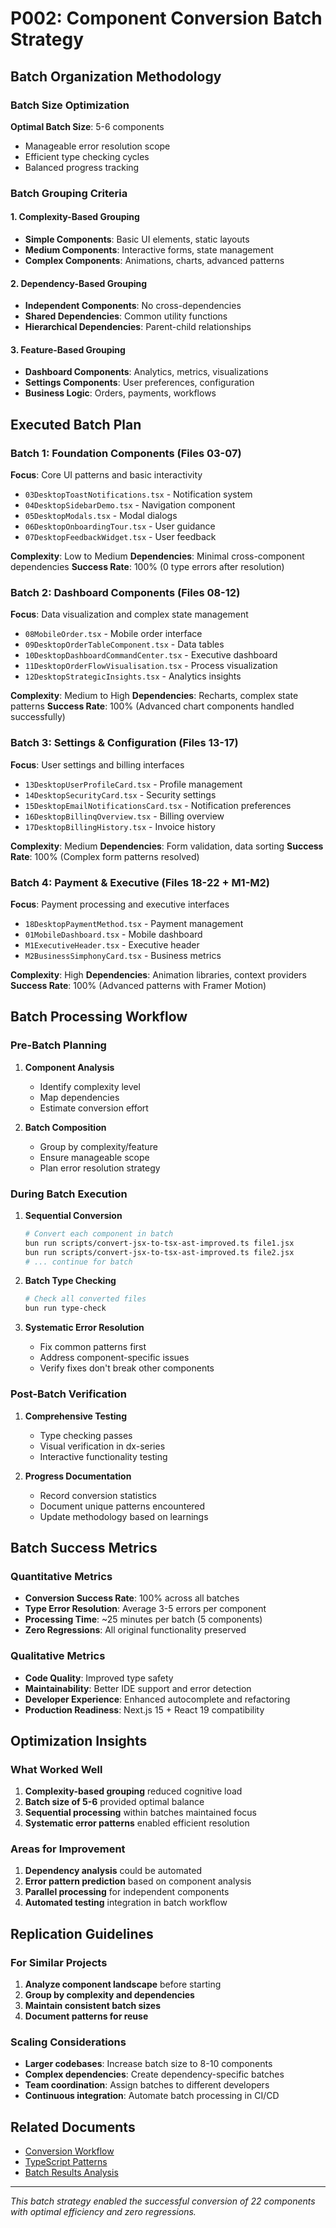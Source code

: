 # P002: Component Conversion Batch Strategy

## Batch Organization Methodology

### Batch Size Optimization
**Optimal Batch Size**: 5-6 components
- Manageable error resolution scope
- Efficient type checking cycles
- Balanced progress tracking

### Batch Grouping Criteria

#### 1. Complexity-Based Grouping
- **Simple Components**: Basic UI elements, static layouts
- **Medium Components**: Interactive forms, state management
- **Complex Components**: Animations, charts, advanced patterns

#### 2. Dependency-Based Grouping
- **Independent Components**: No cross-dependencies
- **Shared Dependencies**: Common utility functions
- **Hierarchical Dependencies**: Parent-child relationships

#### 3. Feature-Based Grouping
- **Dashboard Components**: Analytics, metrics, visualizations
- **Settings Components**: User preferences, configuration
- **Business Logic**: Orders, payments, workflows

## Executed Batch Plan

### Batch 1: Foundation Components (Files 03-07)
**Focus**: Core UI patterns and basic interactivity
- `03DesktopToastNotifications.tsx` - Notification system
- `04DesktopSidebarDemo.tsx` - Navigation component
- `05DesktopModals.tsx` - Modal dialogs
- `06DesktopOnboardingTour.tsx` - User guidance
- `07DesktopFeedbackWidget.tsx` - User feedback

**Complexity**: Low to Medium
**Dependencies**: Minimal cross-component dependencies
**Success Rate**: 100% (0 type errors after resolution)

### Batch 2: Dashboard Components (Files 08-12)
**Focus**: Data visualization and complex state management
- `08MobileOrder.tsx` - Mobile order interface
- `09DesktopOrderTableComponent.tsx` - Data tables
- `10DesktopDashboardCommandCenter.tsx` - Executive dashboard
- `11DesktopOrderFlowVisualisation.tsx` - Process visualization
- `12DesktopStrategicInsights.tsx` - Analytics insights

**Complexity**: Medium to High
**Dependencies**: Recharts, complex state patterns
**Success Rate**: 100% (Advanced chart components handled successfully)

### Batch 3: Settings & Configuration (Files 13-17)
**Focus**: User settings and billing interfaces
- `13DesktopUserProfileCard.tsx` - Profile management
- `14DesktopSecurityCard.tsx` - Security settings
- `15DesktopEmailNotificationsCard.tsx` - Notification preferences
- `16DesktopBillinqOverview.tsx` - Billing overview
- `17DesktopBillingHistory.tsx` - Invoice history

**Complexity**: Medium
**Dependencies**: Form validation, data sorting
**Success Rate**: 100% (Complex form patterns resolved)

### Batch 4: Payment & Executive (Files 18-22 + M1-M2)
**Focus**: Payment processing and executive interfaces
- `18DesktopPaymentMethod.tsx` - Payment management
- `01MobileDashboard.tsx` - Mobile dashboard
- `M1ExecutiveHeader.tsx` - Executive header
- `M2BusinessSimphonyCard.tsx` - Business metrics

**Complexity**: High
**Dependencies**: Animation libraries, context providers
**Success Rate**: 100% (Advanced patterns with Framer Motion)

## Batch Processing Workflow

### Pre-Batch Planning
1. **Component Analysis**
   - Identify complexity level
   - Map dependencies
   - Estimate conversion effort

2. **Batch Composition**
   - Group by complexity/feature
   - Ensure manageable scope
   - Plan error resolution strategy

### During Batch Execution
1. **Sequential Conversion**
   ```bash
   # Convert each component in batch
   bun run scripts/convert-jsx-to-tsx-ast-improved.ts file1.jsx
   bun run scripts/convert-jsx-to-tsx-ast-improved.ts file2.jsx
   # ... continue for batch
   ```

2. **Batch Type Checking**
   ```bash
   # Check all converted files
   bun run type-check
   ```

3. **Systematic Error Resolution**
   - Fix common patterns first
   - Address component-specific issues
   - Verify fixes don't break other components

### Post-Batch Verification
1. **Comprehensive Testing**
   - Type checking passes
   - Visual verification in dx-series
   - Interactive functionality testing

2. **Progress Documentation**
   - Record conversion statistics
   - Document unique patterns encountered
   - Update methodology based on learnings

## Batch Success Metrics

### Quantitative Metrics
- **Conversion Success Rate**: 100% across all batches
- **Type Error Resolution**: Average 3-5 errors per component
- **Processing Time**: ~25 minutes per batch (5 components)
- **Zero Regressions**: All original functionality preserved

### Qualitative Metrics
- **Code Quality**: Improved type safety
- **Maintainability**: Better IDE support and error detection
- **Developer Experience**: Enhanced autocomplete and refactoring
- **Production Readiness**: Next.js 15 + React 19 compatibility

## Optimization Insights

### What Worked Well
1. **Complexity-based grouping** reduced cognitive load
2. **Batch size of 5-6** provided optimal balance
3. **Sequential processing** within batches maintained focus
4. **Systematic error patterns** enabled efficient resolution

### Areas for Improvement
1. **Dependency analysis** could be automated
2. **Error pattern prediction** based on component analysis
3. **Parallel processing** for independent components
4. **Automated testing** integration in batch workflow

## Replication Guidelines

### For Similar Projects
1. **Analyze component landscape** before starting
2. **Group by complexity and dependencies**
3. **Maintain consistent batch sizes**
4. **Document patterns for reuse**

### Scaling Considerations
- **Larger codebases**: Increase batch size to 8-10 components
- **Complex dependencies**: Create dependency-specific batches
- **Team coordination**: Assign batches to different developers
- **Continuous integration**: Automate batch processing in CI/CD

## Related Documents

- [Conversion Workflow](P001-jsx-to-tsx-conversion-workflow.md)
- [TypeScript Patterns](../01-specifications/S002-typescript-patterns.md)
- [Batch Results Analysis](../03-reports/R001-batch-conversion-results.md)

---

*This batch strategy enabled the successful conversion of 22 components with optimal efficiency and zero regressions.*